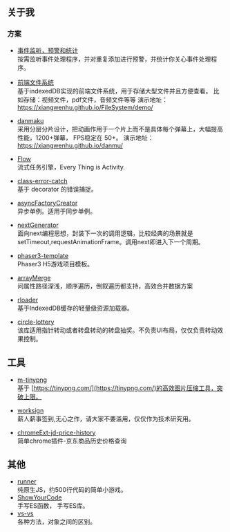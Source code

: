 ## 关于我

### 方案

* [事件监听，预警和统计](https://github.com/xiangwenhu/evm)      
按需监听事件处理程序，并对重复添加进行预警，并统计你关心事件处理程序。

* [前端文件系统](https://github.com/xiangwenhu/FileSystem)     
基于indexedDB实现的前端文件系统，用于存储大型文件并且方便查看。 比如存储：视频文件，pdf文件，音频文件等等
演示地址： https://xiangwenhu.github.io/FileSystem/demo/


* [danmaku](https://github.com/xiangwenhu/danmaku)   
采用分层分片设计，把动画作用于一个片上而不是具体每个弹幕上，大幅提高性能，1200+弹幕， FPS稳定在 50+。
演示地址： https://xiangwenhu.github.io/danmu/

* [Flow](https://github.com/xiangwenhu/Flow)      
流式任务引擎，Every Thing is Activity.

* [class-error-catch](https://github.com/xiangwenhu/class-error-catch)   
基于 decorator 的错误捕捉。

* [asyncFactoryCreator](https://github.com/xiangwenhu/asyncFactoryCreator)   
异步单例。适用于同步单例。

* [nextGenerator](https://github.com/xiangwenhu/nextGenerator)   
面向next编程思想，封装下一次的调用逻辑，比较经典的场景就是setTimeout,requestAnimationFrame。调用next即进入下一个周期。

* [phaser3-template](https://github.com/xiangwenhu/phaser3-template)   
Phaser3 H5游戏项目模板。

* [arrayMerge](https://github.com/xiangwenhu/arrayMerge)   
问属性路径深浅，顺序遍历，倒叙遍历都支持，高效合并数据方案

* [rloader](https://github.com/xiangwenhu/rloader)   
基于IndexedDB缓存的轻量级资源加载器。

* [circle-lottery](https://github.com/xiangwenhu/circle-lottery)   
该库适用指针转动或者转盘转动的转盘抽奖。不负责UI布局，仅仅负责转动效果控制。




## 工具
* [m-tinypng](https://github.com/xiangwenhu/m-tinypng)   
基于 [https://tinypng.com/](https://tinypng.com/)的高效图片压缩工具，突破上限。
* [worksign](https://github.com/xiangwenhu/worksign)   
薪人薪事签到,无心之作，请大家不要滥用，仅仅作为技术研究用。

* [chromeExt-jd-price-history](https://github.com/xiangwenhu/chromeExt-jd-price-history)   
简单chrome插件-京东商品历史价格查询

## 其他
* [runner](https://github.com/xiangwenhu/runner)   
纯原生JS，约500行代码的简单小游戏。
* [ShowYourCode](https://github.com/xiangwenhu/ShowYourCode)    
手写ES函数， 手写ES库。
* [vs-vs](https://github.com/xiangwenhu/vs-vs)   
各种方法，对象之间的区别。
